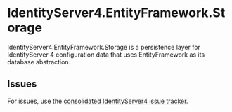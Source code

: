# IdentityServer4.EntityFramework.Storage

IdentityServer4.EntityFramework.Storage is a persistence layer for IdentityServer 4 configuration data that uses EntityFramework as its database abstraction.

## Issues

For issues, use the [consolidated IdentityServer4 issue tracker](https://github.com/3chum/IdentityServer4/issues).
